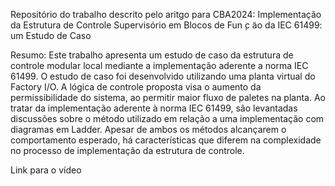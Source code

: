 Repositório do trabalho descrito pelo aritgo para CBA2024: Implementação da Estrutura de Controle Supervisório em Blocos de Fun ̧c ̃ao da IEC 61499: um Estudo de Caso

Resumo: Este trabalho apresenta um estudo de caso da estrutura de controle modular local mediante a implementação aderente a norma IEC 61499. O estudo de caso foi desenvolvido utilizando uma planta virtual do Factory I/O. A lógica de controle proposta visa o aumento da permissibilidade do sistema, ao permitir maior fluxo de paletes na planta. Ao tratar da implementação aderente à norma IEC 61499, são levantadas discussões sobre o método utilizado em relação a uma implementação com diagramas em Ladder. Apesar de ambos os métodos alcançarem o comportamento esperado, há características que diferem na complexidade no processo de implementação da estrutura de controle.

Link para o vídeo 

